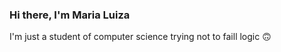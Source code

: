 ### Hi there, I'm Maria Luiza
I'm just a student of computer science trying not to faill logic :upside_down_face:
